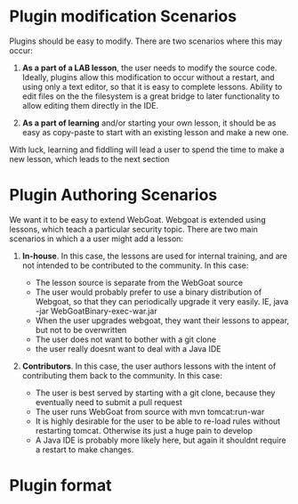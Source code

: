 # Plugin modification Scenarios

Plugins should be easy to modify.  There are two scenarios where this may occur:

1. **As a part of a LAB lesson**, the user needs to modify the source code.  Ideally, plugins allow this modification to occur without a restart, and using only a text editor, so that it is easy to complete lessons.  Ability to edit files on the the filesystem is a great bridge to later functionality to allow editing them directly in the IDE.

2. **As a part of learning** and/or starting your own lesson, it should be as easy as copy-paste to start with an existing lesson and make a new one.  

With luck, learning and fiddling will lead a user to spend the time to make a new lesson, which leads to the next section

# Plugin Authoring Scenarios

We want it to be easy to extend WebGoat.  Webgoat is extended using lessons, which teach a particular security topic.  There are two main scenarios in which a a user might add a lesson:

1. **In-house**.  In this case, the lessons are used for internal training, and are not intended to be contributed to the community. In this case:
    * The lesson source is separate from the WebGoat source
    * The user would probably prefer to use a binary distribution of Webgoat, so that they can periodically upgrade it very easily. IE, java -jar WebGoatBinary-exec-war.jar
    * When the user upgrades webgoat, they want their lessons to appear, but not to be overwritten
    * The user does not want to bother with a git clone
    * the user really doesnt want to deal with a Java IDE

2. **Contributors**. In this case, the user authors lessons with the intent of contributing them back to the community. In this case:
    * The user is best served by starting with a git clone, because they eventually need to submit a pull request
    * The user runs WebGoat from source with mvn tomcat:run-war
    * It is highly desirable for the user to be able to re-load rules without restarting tomcat. Otherwise its just a huge pain to develop
    * A Java IDE is probably more likely here, but again it shouldnt require a restart to make changes.

# Plugin format


